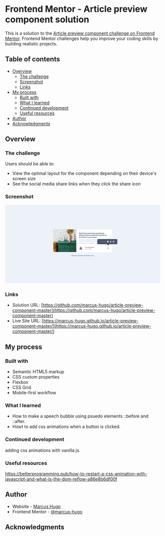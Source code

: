 # Frontend Mentor - Article preview component solution

This is a solution to the [Article preview component challenge on Frontend Mentor](https://www.frontendmentor.io/challenges/article-preview-component-dYBN_pYFT). Frontend Mentor challenges help you improve your coding skills by building realistic projects. 

## Table of contents

- [Overview](#overview)
  - [The challenge](#the-challenge)
  - [Screenshot](#screenshot)
  - [Links](#links)
- [My process](#my-process)
  - [Built with](#built-with)
  - [What I learned](#what-i-learned)
  - [Continued development](#continued-development)
  - [Useful resources](#useful-resources)
- [Author](#author)
- [Acknowledgments](#acknowledgments)



## Overview

### The challenge

Users should be able to:

- View the optimal layout for the component depending on their device's screen size
- See the social media share links when they click the share icon

### Screenshot

![](./screenshot.png)


### Links

- Solution URL: [https://github.com/marcus-hugo/article-preview-component-master](https://github.com/marcus-hugo/article-preview-component-master)
- Live Site URL: [https://marcus-hugo.github.io/article-preview-component-master/](https://marcus-hugo.github.io/article-preview-component-master/)

## My process

### Built with

- Semantic HTML5 markup
- CSS custom properties
- Flexbox
- CSS Grid
- Mobile-first workflow


### What I learned

- How to make a speech bubble using psuedo elements ::before and ::after.
- Howt to add css animations when a button is clicked.

### Continued development

adding css animations with vanilla js.

### Useful resources

https://betterprogramming.pub/how-to-restart-a-css-animation-with-javascript-and-what-is-the-dom-reflow-a86e8b6df00f

## Author

- Website - [Marcus Hugo](https://marcus-hugo.github.io/My-Personal-Website/)
- Frontend Mentor - [@marcus-hugo](https://www.frontendmentor.io/profile/marcus-hugo)



## Acknowledgments

